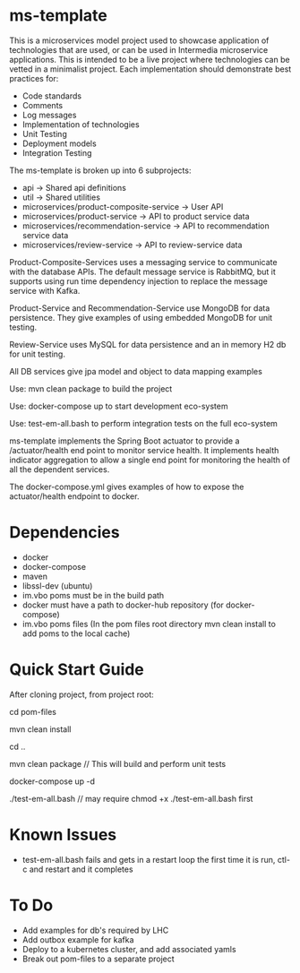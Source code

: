 # ms-template
This is a microservices model project used to showcase application of technologies that are used, or can be used in Intermedia microservice applications.
This is intended to be a live project where technologies can be vetted in a minimalist project.
Each implementation should demonstrate best practices for:
* Code standards
* Comments
* Log messages
* Implementation of technologies
* Unit Testing
* Deployment models
* Integration Testing

The ms-template is broken up into 6 subprojects:
* api -> Shared api definitions
* util -> Shared utilities
* microservices/product-composite-service -> User API
* microservices/product-service -> API to product service data
* microservices/recommendation-service -> API to recommendation service data
* microservices/review-service -> API to review-service data

Product-Composite-Services uses a messaging service to communicate with the database APIs. The default message service is RabbitMQ, but it supports using run time dependency injection to replace the message service with Kafka.

Product-Service and Recommendation-Service use MongoDB for data persistence. They give examples of using embedded MongoDB for unit testing.

Review-Service uses MySQL for data persistence and an in memory H2 db for unit testing.

All DB services give jpa model and object to data mapping examples 

Use: mvn clean package to build the project

Use: docker-compose up to start development eco-system

Use: test-em-all.bash to perform integration tests on the full eco-system

ms-template implements the Spring Boot actuator to provide a /actuator/health end point to monitor service health. It implements health indicator aggregation to allow a single end point for monitoring the health of all the dependent services.

The docker-compose.yml gives examples of how to expose the actuator/health endpoint to docker.

# Dependencies
* docker
* docker-compose
* maven
* libssl-dev (ubuntu)
* im.vbo poms must be in the build path
* docker must have a path to docker-hub repository (for docker-compose)
* im.vbo poms files (In the pom files root directory mvn clean install to add poms to the local cache)

# Quick Start Guide
After cloning project, from project root:

cd pom-files

mvn clean install

cd ..

mvn clean package // This will build and perform unit tests 

docker-compose up -d

./test-em-all.bash // may require chmod +x ./test-em-all.bash first

# Known Issues

* test-em-all.bash fails and gets in a restart loop the first time it is run, ctl-c and restart and it completes

# To Do

* Add examples for db's required by LHC
* Add outbox example for kafka
* Deploy to a kubernetes cluster, and add associated yamls
* Break out pom-files to a separate project
